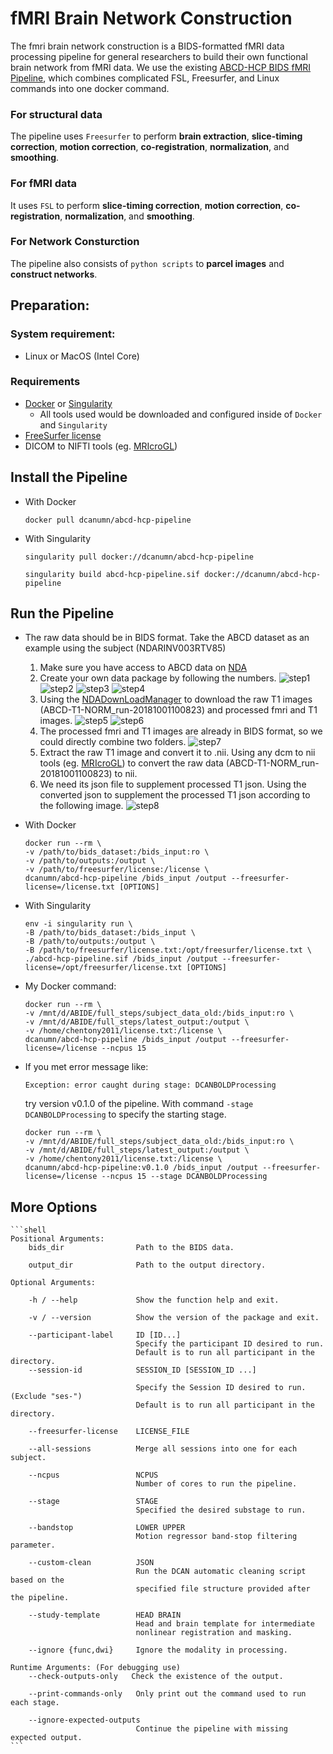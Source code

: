 # fMRI Brain Network Construction

The fmri brain network construction is a BIDS-formatted fMRI data processing pipeline for general researchers to build their own functional brain network from fMRI data. We use the existing [ABCD-HCP BIDS fMRI Pipeline](https://github.com/DCAN-Labs/abcd-hcp-pipeline), which combines complicated FSL, Freesurfer, and Linux commands into one docker command.
### For structural data
The pipeline uses `Freesurfer` to perform __brain extraction__, __slice-timing correction__, __motion correction__, __co-registration__, __normalization__, and __smoothing__.
### For fMRI data
It uses `FSL` to perform __slice-timing correction__, __motion correction__, __co-registration__, __normalization__, and __smoothing__.
### For Network Consturction
The pipeline also consists of `python scripts` to __parcel images__ and __construct networks__.

## Preparation:
### System requirement:
- Linux or MacOS (Intel Core)
### Requirements
- [Docker](https://docs.docker.com/get-docker/) or [Singularity](https://sylabs.io/guides/3.5/user-guide/quick_start.html)
  - All tools used would be downloaded and configured inside of `Docker` and `Singularity`
- [FreeSurfer license](https://surfer.nmr.mgh.harvard.edu/fswiki/License)
- DICOM to NIFTI tools (eg. [MRIcroGL](https://www.nitrc.org/projects/mricrogl))

## Install the Pipeline
- With Docker
    ```shell
    docker pull dcanumn/abcd-hcp-pipeline
    ```
- With Singularity
    ```shell
    singularity pull docker://dcanumn/abcd-hcp-pipeline

    singularity build abcd-hcp-pipeline.sif docker://dcanumn/abcd-hcp-pipeline
    ```
## Run the Pipeline
- The raw data should be in BIDS format. Take the ABCD dataset as an example using the subject (NDARINV003RTV85)
  1. Make sure you have access to ABCD data on [NDA](nda.nih.gov)
  2. Create your own data package by following the numbers.
     ![step1](./img/s1.jpg)
     ![step2](./img/s2.png)
     ![step3](./img/s3.png)
     ![step4](./img/s4.png)
  1. Using the [NDADownLoadManager](https://nda.nih.gov/static/docs/NDA_Download_Manager_User_Guide_v0.1.38.pdf) to download the raw T1 images (ABCD-T1-NORM_run-20181001100823) and processed fmri and T1 images.
     ![step5](./img/s5.jpg)
     ![step6](./img/s6.jpg)
  1. The processed fmri and T1 images are already in BIDS format, so we could directly combine two folders.
     ![step7](./img/tree1.jpg)
  1. Extract the raw T1 image and convert it to .nii. Using any dcm to nii tools (eg. [MRIcroGL](https://www.nitrc.org/projects/mricrogl)) to convert the raw data (ABCD-T1-NORM_run-20181001100823) to nii.
  2. We need its json file to supplement processed T1 json. Using the converted json to supplement the processed T1 json according to the following image.
     ![step8](./img/json_conf.jpg)

- With Docker
    ```shell
    docker run --rm \
    -v /path/to/bids_dataset:/bids_input:ro \
    -v /path/to/outputs:/output \
    -v /path/to/freesurfer/license:/license \
    dcanumn/abcd-hcp-pipeline /bids_input /output --freesurfer-license=/license.txt [OPTIONS]
    ```
- With Singularity
    ```shell
    env -i singularity run \
    -B /path/to/bids_dataset:/bids_input \
    -B /path/to/outputs:/output \
    -B /path/to/freesurfer/license.txt:/opt/freesurfer/license.txt \
    ./abcd-hcp-pipeline.sif /bids_input /output --freesurfer-license=/opt/freesurfer/license.txt [OPTIONS]
    ```

- My Docker command:
    ```shell
    docker run --rm \
    -v /mnt/d/ABIDE/full_steps/subject_data_old:/bids_input:ro \
    -v /mnt/d/ABIDE/full_steps/latest_output:/output \
    -v /home/chentony2011/license.txt:/license \
    dcanumn/abcd-hcp-pipeline /bids_input /output --freesurfer-license=/license --ncpus 15
    ```

- If you met error message like:
    ```shell
    Exception: error caught during stage: DCANBOLDProcessing
    ```
  try version v0.1.0 of the pipeline. With command `-stage DCANBOLDProcessing` to specify the starting stage.
    ```shell
    docker run --rm \
    -v /mnt/d/ABIDE/full_steps/subject_data_old:/bids_input:ro \
    -v /mnt/d/ABIDE/full_steps/latest_output:/output \
    -v /home/chentony2011/license.txt:/license \
    dcanumn/abcd-hcp-pipeline:v0.1.0 /bids_input /output --freesurfer-license=/license --ncpus 15 --stage DCANBOLDProcessing
    ```

## More Options
    ```shell
    Positional Arguments:
        bids_dir                Path to the BIDS data.

        output_dir              Path to the output directory.

    Optional Arguments:

        -h / --help             Show the function help and exit.

        -v / --version          Show the version of the package and exit.

        --participant-label     ID [ID...]
                                Specify the participant ID desired to run.
                                Default is to run all participant in the directory.
        --session-id            SESSION_ID [SESSION_ID ...]

                                Specify the Session ID desired to run. (Exclude "ses-")
                                Default is to run all participant in the directory.

        --freesurfer-license    LICENSE_FILE

        --all-sessions          Merge all sessions into one for each subject.

        --ncpus                 NCPUS
                                Number of cores to run the pipeline.

        --stage                 STAGE
                                Specified the desired substage to run.

        --bandstop              LOWER UPPER
                                Motion regressor band-stop filtering parameter.

        --custom-clean          JSON
                                Run the DCAN automatic cleaning script based on the 
                                specified file structure provided after the pipeline.

        --study-template        HEAD BRAIN
                                Head and brain template for intermediate
                                nonlinear registration and masking.

        --ignore {func,dwi}     Ignore the modality in processing.

    Runtime Arguments: (For debugging use)
        --check-outputs-only   Check the existence of the output.

        --print-commands-only   Only print out the command used to run each stage.

        --ignore-expected-outputs
                                Continue the pipeline with missing expected output.
    ```